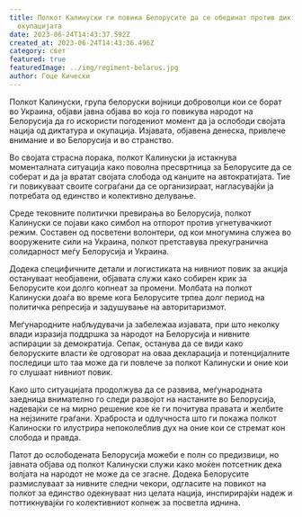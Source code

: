```yaml
---
title: Полкот Калинуски ги повика Белорусите да се обединат против диктатурата и
  окупацијата
date: 2023-06-24T14:43:37.592Z
created_at: 2023-06-24T14:43:36.496Z
category: свет
featured: true
featuredImage: ../img/regiment-belarus.jpg
author: Гоце Кически
---
```

Полкот Калинуски, група белоруски војници доброволци кои се борат во Украина, објави јавна објава во која го повикува народот на Белорусија да го искористи погодениот момент да ја ослободи својата нација од диктатура и окупација. Изјавата, објавена денеска, привлече внимание и во Белорусија и во странство.

Во својата страсна порака, полкот Калинуски ја истакнува моменталната ситуација како поволна пресвртница за Белорусите да се соберат и да ја вратат својата слобода од канџите на автократијата. Тие ги повикуваат своите сограѓани да се организираат, нагласувајќи ја потребата од единство и колективно делување.

Среде тековните политички превирања во Белорусија, полкот Калинуски се појави како симбол на отпорот против угнетувачкиот режим. Составен од посветени волонтери, од кои многумина служеа во вооружените сили на Украина, полкот претставува прекугранична солидарност меѓу Белорусија и Украина.

Додека специфичните детали и логистиката на нивниот повик за акција остануваат необјавени, објавата служи како собирен крик за Белорусите кои долго копнеат за промени. Молбата на полкот Калинуски доаѓа во време кога Белорусите трпеа долг период на политичка репресија и задушување на авторитаризмот.

Меѓународните набљудувачи ја забележаа изјавата, при што неколку влади изразија поддршка за народот на Белорусија и нивните аспирации за демократија. Сепак, останува да се види како белоруските власти ќе одговорат на оваа декларација и потенцијалните последици што таа може да ги повлече за полкот Калинуски и оние кои го слушаат нивниот повик.

Како што ситуацијата продолжува да се развива, меѓународната заедница внимателно го следи развојот на настаните во Белорусија, надевајќи се на мирно решение кое ќе ги почитува правата и желбите на нејзините граѓани. Храброста и одлучноста што ги покажа полкот Калиноски го илустрира непоколеблив дух на оние кои се стремат кон слобода и правда.

Патот до ослободената Белорусија можеби е полн со предизвици, но јавната објава од полкот Калинуски служи како моќен потсетник дека волјата на народот не може да се згасне. Додека Белорусите размислуваат за нивните следни чекори, одгласите на повикот на полкот за единство одекнуваат низ целата нација, инспирирајќи надеж и поттикнувајќи го колективниот копнеж за посветла иднина.
